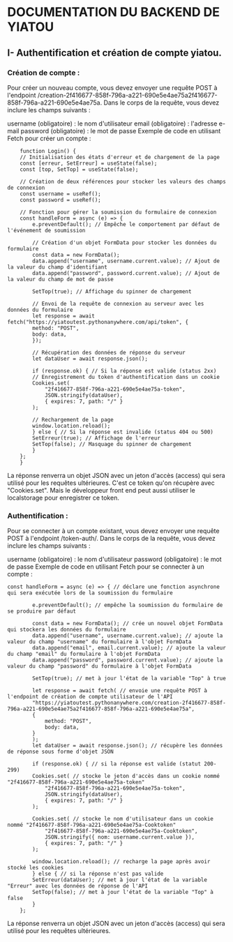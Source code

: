 # DOCUMENTATION DU BACKEND DE YIATOU

## I- Authentification et création de compte yiatou.

###  Création de compte :
Pour créer un nouveau compte, vous devez envoyer une requête POST à l'endpoint /creation-2f416677-858f-796a-a221-690e5e4ae75a2f416677-858f-796a-a221-690e5e4ae75a. Dans le corps de la requête, vous devez inclure les champs suivants :

username (obligatoire) : le nom d'utilisateur
email (obligatoire) : l'adresse e-mail
password (obligatoire) : le mot de passe
Exemple de code en utilisant Fetch pour créer un compte :

        function Login() {
        // Initialisation des états d'erreur et de chargement de la page
        const [erreur, SetErreur] = useState(false);
        const [top, SetTop] = useState(false);

        // Création de deux références pour stocker les valeurs des champs de connexion
        const username = useRef();
        const password = useRef();

        // Fonction pour gérer la soumission du formulaire de connexion
        const handleForm = async (e) => {
            e.preventDefault(); // Empêche le comportement par défaut de l'événement de soumission

            // Création d'un objet FormData pour stocker les données du formulaire
            const data = new FormData();
            data.append("username", username.current.value); // Ajout de la valeur du champ d'identifiant
            data.append("password", password.current.value); // Ajout de la valeur du champ de mot de passe
            
            SetTop(true); // Affichage du spinner de chargement

            // Envoi de la requête de connexion au serveur avec les données du formulaire
            let response = await fetch("https://yiatoutest.pythonanywhere.com/api/token", {
            method: "POST",
            body: data,
            });

            // Récupération des données de réponse du serveur
            let dataUser = await response.json();

            if (response.ok) { // Si la réponse est valide (status 2xx)
            // Enregistrement du token d'authentification dans un cookie
            Cookies.set(
                "2f416677-858f-796a-a221-690e5e4ae75a-token",
                JSON.stringify(dataUser),
                { expires: 7, path: "/" }
            );
            
            // Rechargement de la page
            window.location.reload();
            } else { // Si la réponse est invalide (status 404 ou 500)
            SetErreur(true); // Affichage de l'erreur
            SetTop(false); // Masquage du spinner de chargement
            }
        };
        }


La réponse renverra un objet JSON avec un jeton d'accès (access) qui sera utilisé pour les requêtes ultérieures. C'est ce token qu'on récupère avec "Cookies.set". Mais le développeur front end peut aussi utiliser le localstorage pour enregistrer ce token.

### Authentification :
Pour se connecter à un compte existant, vous devez envoyer une requête POST à l'endpoint /token-auth/. Dans le corps de la requête, vous devez inclure les champs suivants :

username (obligatoire) : le nom d'utilisateur
password (obligatoire) : le mot de passe
Exemple de code en utilisant Fetch pour se connecter à un compte :

    const handleForm = async (e) => { // déclare une fonction asynchrone qui sera exécutée lors de la soumission du formulaire

            e.preventDefault(); // empêche la soumission du formulaire de se produire par défaut

            const data = new FormData(); // crée un nouvel objet FormData qui stockera les données du formulaire
            data.append("username", username.current.value); // ajoute la valeur du champ "username" du formulaire à l'objet FormData
            data.append("email", email.current.value); // ajoute la valeur du champ "email" du formulaire à l'objet FormData
            data.append("password", password.current.value); // ajoute la valeur du champ "password" du formulaire à l'objet FormData

            SetTop(true); // met à jour l'état de la variable "Top" à true

            let response = await fetch( // envoie une requête POST à l'endpoint de création de compte utilisateur de l'API
            "https://yiatoutest.pythonanywhere.com/creation-2f416677-858f-796a-a221-690e5e4ae75a2f416677-858f-796a-a221-690e5e4ae75a",
            {
                method: "POST",
                body: data,
            }
            );
            let dataUser = await response.json(); // récupère les données de réponse sous forme d'objet JSON

            if (response.ok) { // si la réponse est valide (statut 200-299)
            Cookies.set( // stocke le jeton d'accès dans un cookie nommé "2f416677-858f-796a-a221-690e5e4ae75a-token"
                "2f416677-858f-796a-a221-690e5e4ae75a-token",
                JSON.stringify(dataUser),
                { expires: 7, path: "/" }
            );

            Cookies.set( // stocke le nom d'utilisateur dans un cookie nommé "2f416677-858f-796a-a221-690e5e4ae75a-Cooktoken"
                "2f416677-858f-796a-a221-690e5e4ae75a-Cooktoken",
                JSON.stringify({ nom: username.current.value }),
                { expires: 7, path: "/" }
            );

            window.location.reload(); // recharge la page après avoir stocké les cookies
            } else { // si la réponse n'est pas valide
            SetErreur(dataUser); // met à jour l'état de la variable "Erreur" avec les données de réponse de l'API
            SetTop(false); // met à jour l'état de la variable "Top" à false
            }
        };
La réponse renverra un objet JSON avec un jeton d'accès (access) qui sera utilisé pour les requêtes ultérieures.
